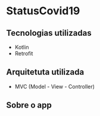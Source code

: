 # StatusCovid19

## Tecnologias utilizadas

- Kotlin
- Retrofit

## Arquitetuta utilizada

- MVC (Model - View - Controller)

## Sobre o app
